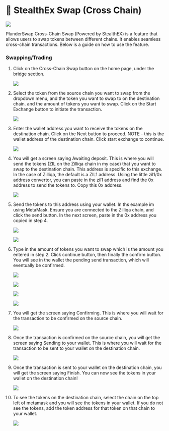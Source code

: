 # 🔄 StealthEx Swap (Cross Chain)

![](../../.gitbook/assets/PS_CrossChainSwap.jpg)

PlunderSwap Cross-Chain Swap (Powered by StealthEX) is a feature that allows users to swap tokens between different chains. It enables seamless cross-chain transactions.  Below is a guide on how to use the feature.

### Swapping/Trading

1) Click on the Cross-Chain Swap button on the home page, under the bridge section.

    ![](../../.gitbook/assets/CrossChainSwap1.png)

2) Select the token from the source chain you want to swap from the dropdown menu, and the token you want to swap to on the destination chain. and the amount of tokens you want to swap. Click on the Start Exchange button to initiate the transaction.

    ![](../../.gitbook/assets/CrossChainSwap2.png)

3) Enter the wallet address you want to receive the tokens on the destination chain. Click on the Next button to proceed.  NOTE - this is the wallet address of the destination chain. Click start exchange to continue.

    ![](../../.gitbook/assets/CrossChainSwap3.png)

4) You will get a screen saying Awaiting deposit. This is where you will send the tokens (ZIL on the Zilliqa chain in my case) that you want to swap to the destination chain.  This address is specific to this exchange.  In the case of Zilliqa, the default is a ZIL1 address.  Using the little zil1/0x address convertor, you can paste in the zil1 address and find the 0x address to send the tokens to.  Copy this 0x address.

    ![](../../.gitbook/assets/CrossChainSwap4.png)

5) Send the tokens to this address using your wallet.  In ths example im using MetaMask.  Ensure you are connected to the Zilliqa chain, and click the send button. In the next screen, paste in the 0x address you copied in step 4.

    ![](../../.gitbook/assets/CrossChainSwap5.png)

    ![](../../.gitbook/assets/CrossChainSwap6.png)

6) Type in the amount of tokens you want to swap which is the amount you entered in step 2.  Click continue button, then finally the confirm button.  You will see in the wallet the pending send transaction, which will eventually be confirmed.

    ![](../../.gitbook/assets/CrossChainSwap7.png)

    ![](../../.gitbook/assets/CrossChainSwap8.png)

    ![](../../.gitbook/assets/CrossChainSwap9.png)

    ![](../../.gitbook/assets/CrossChainSwap10.png)

7) You will get the screen saying Confirming. This is where you will wait for the transaction to be confirmed on the source chain.

    ![](../../.gitbook/assets/CrossChainSwap11.png)

8) Once the transaction is confirmed on the source chain, you will get the screen saying Sending to your wallet. This is where you will wait for the transaction to be sent to your wallet on the destination chain.

    ![](../../.gitbook/assets/CrossChainSwap12.png)

9) Once the transaction is sent to your wallet on the destination chain, you will get the screen saying Finish.  You can now see the tokens in your wallet on the destination chain!

    ![](../../.gitbook/assets/CrossChainSwap13.png)

10) To see the tokens on the destination chain, select the chain on the top left of metamask and you will see the tokens in your wallet.  If you do not see the tokens, add the token address for that token on that chain to your wallet.

    ![](../../.gitbook/assets/CrossChainSwap14.png)
